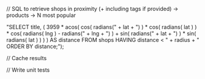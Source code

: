 // SQL to retrieve shops in proximity (+ including tags if provided) -> products -> N most popular

"SELECT title, ( 3959 * acos( cos( radians(" + lat + ") ) * cos( radians( lat ) ) * cos( radians( lng ) - radians(" + lng + ") ) + sin( radians(" + lat +  ") ) * sin( radians( lat ) ) ) ) AS distance FROM shops HAVING distance < " + radius + " ORDER BY distance;");

// Cache results

// Write unit tests

